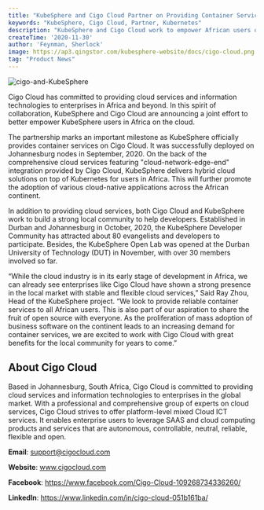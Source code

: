 ```yaml
---
title: "KubeSphere and Cigo Cloud Partner on Providing Container Services and Building a Developer Community in Africa"
keywords: "KubeSphere, Cigo Cloud, Partner, Kubernetes"
description: "KubeSphere and Cigo Cloud work to empower African users on the cloud and promote a local developer community."
createTime: '2020-11-30'
author: 'Feynman, Sherlock'
image: https://ap3.qingstor.com/kubesphere-website/docs/cigo-cloud.png
tag: "Product News"
---
```


![cigo-and-KubeSphere](https://ap3.qingstor.com/kubesphere-website/docs/cigo-cloud.png)

Cigo Cloud has committed to providing cloud services and information technologies to enterprises in Africa and beyond. In this spirit of collaboration, KubeSphere and Cigo Cloud are announcing a joint effort to better empower KubeSphere users in Africa on the cloud.

The partnership marks an important milestone as KubeSphere officially provides container services on Cigo Cloud. It was successfully deployed on Johannesburg nodes in September, 2020. On the back of the comprehensive cloud services featuring "cloud-network-edge-end" integration provided by Cigo Cloud, KubeSphere delivers hybrid cloud solutions on top of Kubernetes for users in Africa. This will further promote the adoption of various cloud-native applications across the African continent.

In addition to providing cloud services, both Cigo Cloud and KubeSphere work to build a strong local community to help developers. Established in Durban and Johannesburg in October, 2020, the KubeSphere Developer Community has attracted about 80 evangelists and developers to participate. Besides, the KubeSphere Open Lab was opened at the Durban University of Technology (DUT) in November, with over 30 members involved so far.

“While the cloud industry is in its early stage of development in Africa, we can already see enterprises like Cigo Cloud have shown a strong presence in the local market with stable and flexible cloud services,” Said Ray Zhou, Head of the KubeSphere project. “We look to provide reliable container services to all African users. This is also part of our aspiration to share the fruit of open source with everyone. As the proliferation of mass adoption of business software on the continent leads to an increasing demand for container services, we are excited to work with Cigo Cloud with great benefits for the local community for years to come.”

## About Cigo Cloud

Based in Johannesburg, South Africa, Cigo Cloud is committed to providing cloud services and information technologies to enterprises in the global market. With a professional and comprehensive group of experts on cloud services, Cigo Cloud strives to offer platform-level mixed Cloud ICT services. It enables enterprise users to leverage SAAS and cloud computing products and services that are autonomous, controllable, neutral, reliable, flexible and open.

**Email**: support@cigocloud.com

**Website**:  www.cigocloud.com

**Facebook**: https://www.facebook.com/Cigo-Cloud-109268734336260/

**LinkedIn**: https://www.linkedin.com/in/cigo-cloud-051b161ba/